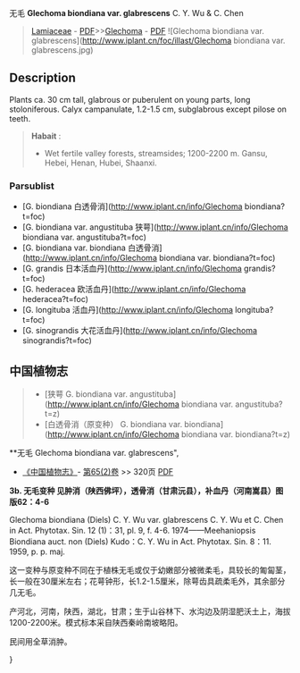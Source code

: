 无毛 **Glechoma biondiana var. glabrescens** C. Y. Wu & C. Chen

> [Lamiaceae](http://www.iplant.cn/info/Lamiaceae?t=foc) - [PDF](http://www.iplant.cn/foc/pdf/Lamiaceae.pdf)>>[Glechoma](http://www.iplant.cn/info/Glechoma?t=foc) - [PDF](http://www.iplant.cn/foc/pdf/Glechoma.pdf)
![Glechoma biondiana var. glabrescens](http://www.iplant.cn/foc/illast/Glechoma biondiana var. glabrescens.jpg)

## Description

Plants ca. 30 cm tall, glabrous or puberulent on young parts, long stoloniferous. Calyx campanulate, 1.2-1.5 cm, subglabrous except pilose on teeth.

> **Habait** : 
>* Wet fertile valley forests, streamsides; 1200-2200 m. Gansu, Hebei, Henan, Hubei, Shaanxi.

### Parsublist

* [G.  biondiana  白透骨消](http://www.iplant.cn/info/Glechoma biondiana?t=foc)
* [G.  biondiana var. angustituba  狭萼](http://www.iplant.cn/info/Glechoma biondiana var. angustituba?t=foc)
* [G.  biondiana var. biondiana  白透骨消](http://www.iplant.cn/info/Glechoma biondiana var. biondiana?t=foc)
* [G.  grandis  日本活血丹](http://www.iplant.cn/info/Glechoma grandis?t=foc)
* [G.  hederacea  欧活血丹](http://www.iplant.cn/info/Glechoma hederacea?t=foc)
* [G.  longituba  活血丹](http://www.iplant.cn/info/Glechoma longituba?t=foc)
* [G.  sinograndis  大花活血丹](http://www.iplant.cn/info/Glechoma sinograndis?t=foc)

## 中国植物志

> * [狭萼  G.  biondiana var. angustituba](http://www.iplant.cn/info/Glechoma biondiana var. angustituba?t=z)
> * [白透骨消（原变种）  G.  biondiana var. biondiana](http://www.iplant.cn/info/Glechoma biondiana var. biondiana?t=z)

**无毛  Glechoma biondiana var. glabrescens",

* [《中国植物志》](http://www.iplant.cn/frps)- [第65(2)卷](http://www.iplant.cn/frps/vol/65(2)) >> 320页 [PDF](http://www.iplant.cn/frps/pdf/65(2)/320.pdf)

**3b. 无毛变种 见肿消（陕西佛坪），透骨消（甘肃沅县），补血丹（河南嵩县）图版62：4-6**

Glechoma biondiana (Diels) C. Y. Wu var. glabrescens C. Y. Wu et C. Chen in Act. Phytotax. Sin. 12 (1)：31, pl. 9, f. 4-6. 1974——Meehaniopsis Biondiana auct. non (Diels) Kudo：C. Y. Wu in Act. Phytotax. Sin. 8：11. 1959, p. p. maj.

这一变种与原变种不同在于植株无毛或仅于幼嫩部分被微柔毛，具较长的匍匐茎，长一般在30厘米左右；花萼钟形，长1.2-1.5厘米，除萼齿具疏柔毛外，其余部分几无毛。

产河北，河南，陕西，湖北，甘肃；生于山谷林下、水沟边及阴湿肥沃土上，海拔1200-2200米。模式标本采自陕西秦岭南坡略阳。

民间用全草消肿。

}